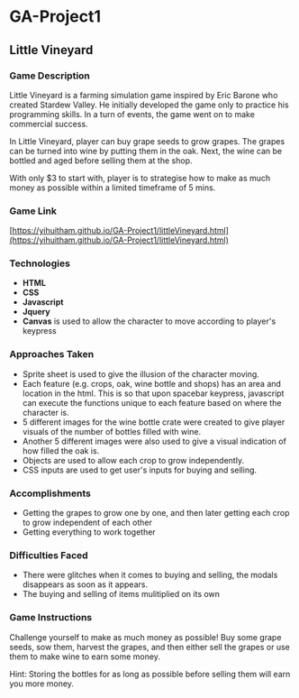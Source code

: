 # GA-Project1

## Little Vineyard

### Game Description

Little Vineyard is a farming simulation game inspired by Eric Barone who created Stardew Valley. He initially developed the game only to practice his programming skills. In a turn of events, the game went on to make commercial success.

In Little Vineyard, player can buy grape seeds to grow grapes. The grapes can be turned into wine by putting them in the oak. Next, the wine can be bottled and aged before selling them at the shop.

With only $3 to start with, player is to strategise how to make as much money as possible within a limited timeframe of 5 mins.

### Game Link

[https://yihuitham.github.io/GA-Project1/littleVineyard.html](https://yihuitham.github.io/GA-Project1/littleVineyard.html)

### Technologies

- **HTML**
- **CSS**
- **Javascript**
- **Jquery**
- **Canvas** is used to allow the character to move according to player's keypress

### Approaches Taken

- Sprite sheet is used to give the illusion of the character moving.
- Each feature (e.g. crops, oak, wine bottle and shops) has an area and location in the html. This is so that upon spacebar keypress, javascript can execute the functions unique to each feature based on where the character is.
- 5 different images for the wine bottle crate were created to give player visuals of the number of bottles filled with wine.
- Another 5 different images were also used to give a visual indication of how filled the oak is.
- Objects are used to allow each crop to grow independently.
- CSS inputs are used to get user's inputs for buying and selling.

### Accomplishments

- Getting the grapes to grow one by one, and then later getting each crop to grow independent of each other
- Getting everything to work together

### Difficulties Faced

- There were glitches when it comes to buying and selling, the modals disappears as soon as it appears.
- The buying and selling of items mulitiplied on its own

### Game Instructions

Challenge yourself to make as much money as possible!
Buy some grape seeds, sow them, harvest the grapes, and then either sell the grapes or use them to make wine to earn some money.

Hint: Storing the bottles for as long as possible before selling them will earn you more money.
